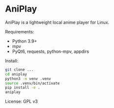 # AniPlay
AniPlay is a lightweight local anime player for Linux.

Requirements:
- Python 3.9+
- mpv
- PyQt6, requests, python-mpv, appdirs

Install:
```bash
git clone ...
cd aniplay
python3 -m venv .venv
source .venv/bin/activate
pip install -e .
aniplay
```
License: GPL v3
